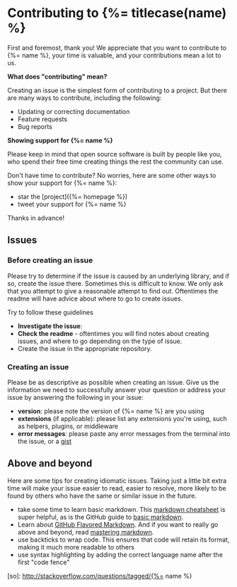 # Contributing to {%= titlecase(name) %}

First and foremost, thank you! We appreciate that you want to contribute to {%= name %}, your time is valuable, and your contributions mean a lot to us.

**What does "contributing" mean?**

Creating an issue is the simplest form of contributing to a project. But there are many ways to contribute, including the following:

- Updating or correcting documentation
- Feature requests
- Bug reports

**Showing support for {%= name %}**

Please keep in mind that open source software is built by people like you, who spend their free time creating things the rest the community can use. 

Don't have time to contribute? No worries, here are some other ways to show your support for {%= name %}:

- star the [project]({%= homepage %})
- tweet your support for {%= name %} 

Thanks in advance!

## Issues

### Before creating an issue

Please try to determine if the issue is caused by an underlying library, and if so, create the issue there. Sometimes this is difficult to know. We only ask that you attempt to give a reasonable attempt to find out. Oftentimes the readme will have advice about where to go to create issues. 

Try to follow these guidelines

- **Investigate the issue**: 
- **Check the readme** - oftentimes you will find notes about creating issues, and where to go depending on the type of issue.
- Create the issue in the appropriate repository. 

### Creating an issue

Please be as descriptive as possible when creating an issue. Give us the information we need to successfully answer your question or address your issue by answering the following in your issue:

- **version**: please note the version of {%= name %} are you using
- **extensions** (if applicable): please list any extensions you're using, such as helpers, plugins, or middleware
- **error messages**: please paste any error messages from the terminal into the issue, or a [gist](https://gist.github.com/)

## Above and beyond

Here are some tips for creating idiomatic issues. Taking just a little bit extra time will make your issue easier to read, easier to resolve, more likely to be found by others who have the same or similar issue in the future. 

- take some time to learn basic markdown. This [markdown cheatsheet](https://gist.github.com/jonschlinkert/5854601) is super helpful, as is the GitHub guide to [basic markdown](https://help.github.com/articles/markdown-basics/).
- Learn about [GitHub Flavored Markdown](https://help.github.com/articles/github-flavored-markdown/). And if you want to really go above and beyond, read [mastering markdown](https://guides.github.com/features/mastering-markdown/).
- use backticks to wrap code. This ensures that code will retain its format, making it much more readable to others 
- use syntax highlighting by adding the correct language name after the first "code fence"

[node-glob]: https://github.com/isaacs/node-glob
[micromatch]: https://github.com/jonschlinkert/micromatch
[so]: http://stackoverflow.com/questions/tagged/{%= name %}